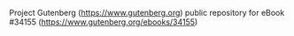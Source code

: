 Project Gutenberg (https://www.gutenberg.org) public repository for eBook #34155 (https://www.gutenberg.org/ebooks/34155)
